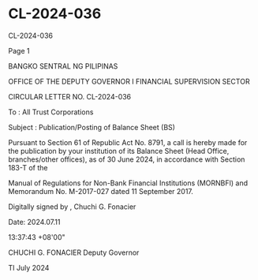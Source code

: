 # CL-2024-036

CL-2024-036

Page 1

BANGKO SENTRAL NG PILIPINAS

OFFICE OF THE DEPUTY GOVERNOR I FINANCIAL SUPERVISION SECTOR

CIRCULAR LETTER NO. CL-2024-036

To : All Trust Corporations

Subject : Publication/Posting of Balance Sheet (BS)

Pursuant to Section 61 of Republic Act No. 8791, a call is hereby made for the publication by your institution of its Balance Sheet (Head Office, branches/other offices), as of 30 June 2024, in accordance with Section 183-T of the

Manual of Regulations for Non-Bank Financial Institutions (MORNBFI) and Memorandum No. M-2017-027 dated 11 September 2017.

Digitally signed by , Chuchi G. Fonacier

Date: 2024.07.11

13:37:43 +08'00"

CHUCHI G. FONACIER Deputy Governor

TI July 2024